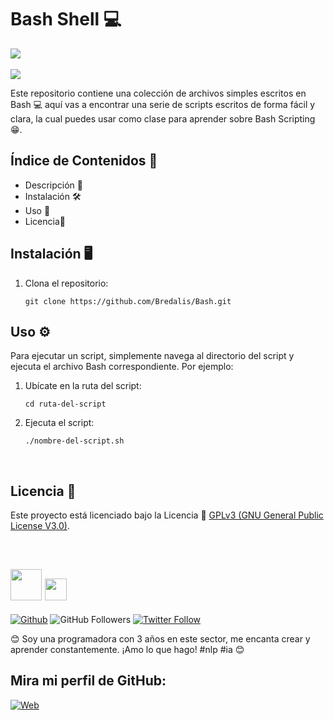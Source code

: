 <h1><b>Bash Shell 💻</b></h1>
<a href="https://www.gnu.org/software/bash/" target="_blank">
  <img src="https://img.shields.io/badge/Bash-4EAA25">
</a>
<br><br>

<img src="https://i.pinimg.com/236x/8d/56/57/8d5657a98ff9540d9b63379f8842b35a.jpg">

<p>
  Este repositorio contiene una colección de archivos simples escritos en Bash 💻
  aquí vas a encontrar una serie de scripts escritos de forma fácil y clara, la
  cual puedes usar como clase para aprender sobre Bash Scripting 😁. 
</p>

## Índice de Contenidos 🧾

- Descripción 📝
- Instalación 🛠️
- Uso 📘
- Licencia📜

## Instalación 🖥️

1. Clona el repositorio:

    ```
    git clone https://github.com/Bredalis/Bash.git
    ```
    
## Uso ⚙️

Para ejecutar un script, simplemente navega al directorio del script y ejecuta el archivo Bash correspondiente. Por ejemplo:

1. Ubícate en la ruta del script:

    ```
    cd ruta-del-script
    ```
    
2. Ejecuta el script:

    ```
    ./nombre-del-script.sh
    ```

<br>

## Licencia 📜

Este proyecto está licenciado bajo la Licencia 📜 <a href="https://www.gnu.org/licenses/gpl-3.0.en.html" target="_blank">GPLv3 (GNU General Public License V3.0)</a>.

<br>

## <img src="https://avatars.githubusercontent.com/u/111624948?s=400&u=cd081f79392220d8cd2a22f2a8d5d3b18814350a&v=4" width="50" height="50"> <img src="https://readme-typing-svg.demolab.com?font=Roboto+Slab&color=%23FFFFFF&size=35&center=true&vCenter=true&width=450&duration=1500&pause=1000&lines=Hola,+soy;Bredalis+Gautreaux!" width="auto" height="35"/>
[![Github](https://img.shields.io/github/followers/Bredalis?label=Follow&style=social)](https://github.com/Bredalis)
![GitHub Followers](https://img.shields.io/github/stars/bredalis?style=social)
[![Twitter Follow](https://img.shields.io/twitter/follow/bredalis_P?style=social)](https://twitter.com/bredalis_P)

😊 Soy una programadora con 3 años en este sector, me encanta crear y aprender constantemente. ¡Amo lo que hago! #nlp #ia 😊

## Mira mi perfil de GitHub:
[![Web](https://img.shields.io/badge/GitHub-Bredalis-14a1f0?style=for-the-badge&logo=github&logoColor=white&labelColor=101010)](https://github.com/bredalis)

